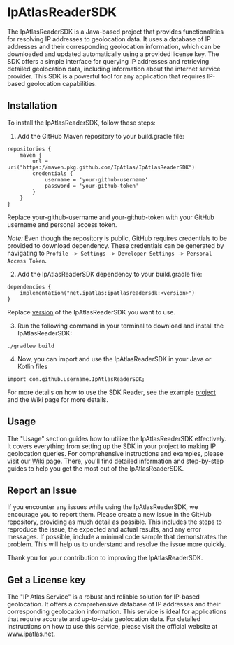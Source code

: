 # IpAtlasReaderSDK
The IpAtlasReaderSDK is a Java-based project that provides functionalities for resolving IP addresses to geolocation data. It uses a database of IP addresses and their corresponding geolocation information, which can be downloaded and updated automatically using a provided license key. The SDK offers a simple interface for querying IP addresses and retrieving detailed geolocation data, including information about the internet service provider. This SDK is a powerful tool for any application that requires IP-based geolocation capabilities.

## Installation
To install the IpAtlasReaderSDK, follow these steps:
1. Add the GitHub Maven repository to your build.gradle file:
```
repositories {
    maven {
        url = uri("https://maven.pkg.github.com/IpAtlas/IpAtlasReaderSDK")
        credentials {
            username = 'your-github-username'
            password = 'your-github-token'
        }
    }
}
```
Replace your-github-username and your-github-token with your GitHub username and personal access token.  

*Note:* Even though the repository is public, GitHub requires credentials to be provided to download dependency. These credentials can be generated by navigating to `Profile -> Settings -> Developer Settings -> Personal Access Token`.

2. Add the IpAtlasReaderSDK dependency to your build.gradle file:
```
dependencies {
    implementation("net.ipatlas:ipatlasreadersdk:<version>")
}
```
Replace [version](https://github.com/IpAtlas/IpAtlasReaderSDK/packages/2085710) of the IpAtlasReaderSDK you want to use.

3. Run the following command in your terminal to download and install the IpAtlasReaderSDK:
```
./gradlew build
```
4. Now, you can import and use the IpAtlasReaderSDK in your Java or Kotlin files
```
import com.github.username.IpAtlasReaderSDK;
```
For more details on how to use the SDK Reader, see the example [project](https://github.com/IpAtlas/IpAtlasReaderSDK/tree/main/SdkConsumerExample/src/main/java/org/example) and the Wiki page for more details.

## Usage
The "Usage" section guides how to utilize the IpAtlasReaderSDK effectively. It covers everything from setting up the SDK in your project to making IP geolocation queries. For comprehensive instructions and examples, please visit our [Wiki](https://github.com/IpAtlas/IpAtlasReaderSDK/wiki) page. There, you'll find detailed information and step-by-step guides to help you get the most out of the IpAtlasReaderSDK.

## Report an Issue
If you encounter any issues while using the IpAtlasReaderSDK, we encourage you to report them. Please create a new issue in the GitHub repository, providing as much detail as possible. This includes the steps to reproduce the issue, the expected and actual results, and any error messages. If possible, include a minimal code sample that demonstrates the problem. This will help us to understand and resolve the issue more quickly. 

Thank you for your contribution to improving the IpAtlasReaderSDK.

## Get a License key
The "IP Atlas Service" is a robust and reliable solution for IP-based geolocation. It offers a comprehensive database of IP addresses and their corresponding geolocation information. This service is ideal for applications that require accurate and up-to-date geolocation data. For detailed instructions on how to use this service, please visit the official website at www.ipatlas.net.
